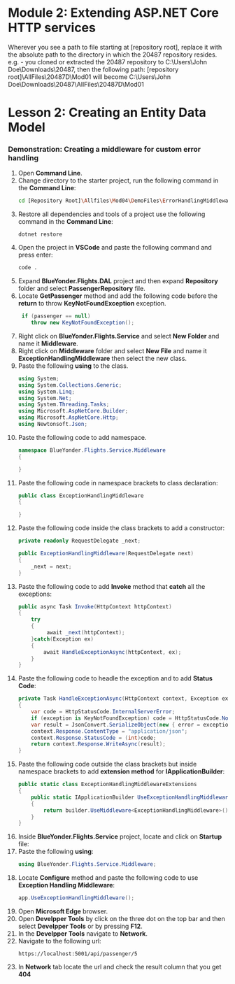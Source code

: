 # Module 2: Extending ASP.NET Core HTTP services

 Wherever you see a path to file starting at [repository root], replace it with the absolute path to the directory in which the 20487 repository resides. 
 e.g. - you cloned or extracted the 20487 repository to C:\Users\John Doe\Downloads\20487, then the following path: [repository root]\AllFiles\20487D\Mod01 will become C:\Users\John Doe\Downloads\20487\AllFiles\20487D\Mod01

# Lesson 2: Creating an Entity Data Model

### Demonstration: Creating a middleware for custom error handling

1. Open **Command Line**.
2. Change directory to the starter project, run the following command in the **Command Line**:
    ```bash
    cd [Repository Root]\Allfiles\Mod04\DemoFiles\ErrorHandlingMiddleware\Starter
    ```
3. Restore all dependencies and tools of a project use the following command in the **Command Line**:
    ```base
    dotnet restore
    ```
4. Open the project in **VSCode** and paste the following command and press enter:
    ```bash
    code .
    ```
5. Expand **BlueYonder.Flights.DAL** project and then expand **Repository** folder and select **PassengerRepository** file.
6. Locate **GetPassenger** method and add the following code before the **return** to throw **KeyNotFoundException** exception.
    ```cs
     if (passenger == null)
        throw new KeyNotFoundException();
    ```
7. Right click on **BlueYonder.Flights.Service** and select **New Folder** and name it **Middleware**.
8. Right click on **Middleware** folder and select **New File** and name it **ExceptionHandlingMiddleware** then select the new class.
9. Paste the following **using** to the class.
    ```cs
    using System;
    using System.Collections.Generic;
    using System.Linq;
    using System.Net;
    using System.Threading.Tasks;
    using Microsoft.AspNetCore.Builder;
    using Microsoft.AspNetCore.Http;
    using Newtonsoft.Json;
    ```
10. Paste the following code to add namespace.
    ```cs
    namespace BlueYonder.Flights.Service.Middleware
    {

    }
    ```
11. Paste the following code in namespace brackets to class declaration:
    ```cs
    public class ExceptionHandlingMiddleware
    {

    }
    ```
12. Paste the following code inside the class brackets to add a constructor:
    ```cs
    private readonly RequestDelegate _next;

    public ExceptionHandlingMiddleware(RequestDelegate next)
    {
        _next = next;
    }
    ```
13. Paste the following code to add **Invoke** method that **catch** all the exceptions:
    ```cs
    public async Task Invoke(HttpContext httpContext)
    {
        try
        {
             await _next(httpContext);
        }catch(Exception ex)
        {
            await HandleExceptionAsync(httpContext, ex);
        }
    }
    ```
14. Paste the following code to headle the exception and to add **Status Code**:
    ```cs
    private Task HandleExceptionAsync(HttpContext context, Exception exception)
    {
        var code = HttpStatusCode.InternalServerError;
        if (exception is KeyNotFoundException) code = HttpStatusCode.NotFound;
        var result = JsonConvert.SerializeObject(new { error = exception.Message });
        context.Response.ContentType = "application/json";
        context.Response.StatusCode = (int)code;
        return context.Response.WriteAsync(result);
    }
    ```
15. Paste the following code outside the class brackets but inside namespace brackets to add **extension method** for **IApplicationBuilder**:
    ```cs
    public static class ExceptionHandlingMiddlewareExtensions
    {
        public static IApplicationBuilder UseExceptionHandlingMiddleware(this IApplicationBuilder builder)
        {
            return builder.UseMiddleware<ExceptionHandlingMiddleware>();
        }
    }
    ```
16. Inside **BlueYonder.Flights.Service** project, locate and click on **Startup** file:
17. Paste the following **using**:
    ```cs
    using BlueYonder.Flights.Service.Middleware;
    ```
18. Locate **Configure** method and paste the following code to use **Exception Handling Middleware**:
    ```cs
    app.UseExceptionHandlingMiddleware();
    ```
19. Open **Microsoft Edge** browser.
20. Open **Develpper Tools** by click on the three dot on the top bar and then select **Develpper Tools** or by pressing **F12**.
21. In the **Develpper Tools** navigate to **Network**.
22. Navigate to the following url:
    ```url
    https://localhost:5001/api/passenger/5
    ```
23. In **Network** tab locate the url and check the result column that you get **404**
